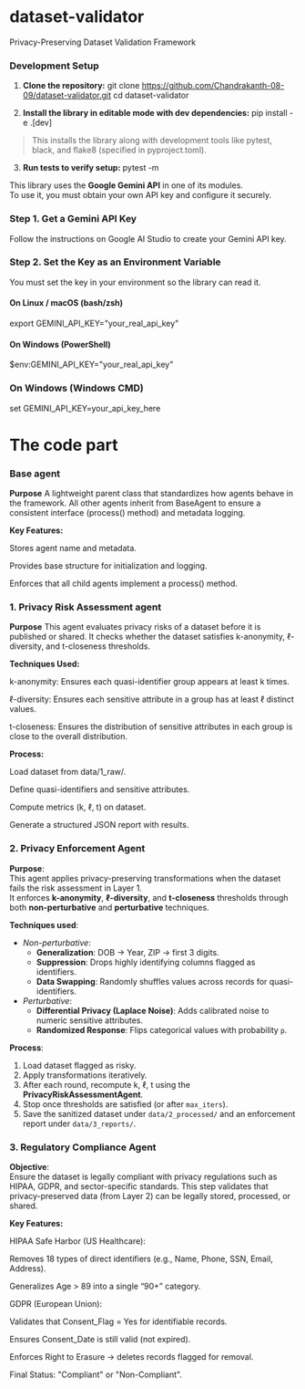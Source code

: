 # dataset-validator
Privacy-Preserving Dataset Validation Framework


### Development Setup

1. **Clone the repository:**
git clone https://github.com/Chandrakanth-08-09/dataset-validator.git
cd dataset-validator

2. **Install the library in editable mode with dev dependencies:**
pip install -e .[dev]

> This installs the library along with development tools like pytest, black, and flake8 (specified in pyproject.toml).

3. **Run tests to verify setup:**
pytest -m 


This library uses the **Google Gemini API** in one of its modules.  
To use it, you must obtain your own API key and configure it securely.

### Step 1. Get a Gemini API Key

Follow the instructions on Google AI Studio to create your Gemini API key.

### Step 2. Set the Key as an Environment Variable

You must set the key in your environment so the library can read it.

#### On Linux / macOS (bash/zsh)
export GEMINI_API_KEY="your_real_api_key"

#### On Windows (PowerShell)
$env:GEMINI_API_KEY="your_real_api_key"

### On Windows (Windows CMD)
set GEMINI_API_KEY=your_api_key_here

# The code part
### Base agent 
**Purpose**
A lightweight parent class that standardizes how agents behave in the framework.
All other agents inherit from BaseAgent to ensure a consistent interface (process() method) and metadata logging.

**Key Features:**

Stores agent name and metadata.

Provides base structure for initialization and logging.

Enforces that all child agents implement a process() method.

### 1. Privacy Risk Assessment agent 
**Purpose**
This agent evaluates privacy risks of a dataset before it is published or shared.
It checks whether the dataset satisfies k-anonymity, ℓ-diversity, and t-closeness thresholds.

**Techniques Used:**

k-anonymity: Ensures each quasi-identifier group appears at least k times.

ℓ-diversity: Ensures each sensitive attribute in a group has at least ℓ distinct values.

t-closeness: Ensures the distribution of sensitive attributes in each group is close to the overall distribution.

**Process:**

Load dataset from data/1_raw/.

Define quasi-identifiers and sensitive attributes.

Compute metrics (k, ℓ, t) on dataset.

Generate a structured JSON report with results.

### 2. Privacy Enforcement Agent

**Purpose**:  
This agent applies privacy-preserving transformations when the dataset fails the risk assessment in Layer 1.  
It enforces **k-anonymity**, **ℓ-diversity**, and **t-closeness** thresholds through both **non-perturbative** and **perturbative** techniques.  

**Techniques used**:
- *Non-perturbative*:
  - **Generalization**: DOB → Year, ZIP → first 3 digits.
  - **Suppression**: Drops highly identifying columns flagged as identifiers.
  - **Data Swapping**: Randomly shuffles values across records for quasi-identifiers.
- *Perturbative*:
  - **Differential Privacy (Laplace Noise)**: Adds calibrated noise to numeric sensitive attributes.
  - **Randomized Response**: Flips categorical values with probability `p`.

**Process**:
1. Load dataset flagged as risky.  
2. Apply transformations iteratively.  
3. After each round, recompute k, ℓ, t using the **PrivacyRiskAssessmentAgent**.  
4. Stop once thresholds are satisfied (or after `max_iters`).  
5. Save the sanitized dataset under `data/2_processed/` and an enforcement report under `data/3_reports/`.

### 3. Regulatory Compliance Agent

**Objective**:  
Ensure the dataset is legally compliant with privacy regulations such as HIPAA, GDPR, and sector-specific standards. This step validates that privacy-preserved data (from Layer 2) can be legally stored, processed, or shared.

**Key Features:**

HIPAA Safe Harbor (US Healthcare):

Removes 18 types of direct identifiers (e.g., Name, Phone, SSN, Email, Address).

Generalizes Age > 89 into a single “90+” category.

GDPR (European Union):

Validates that Consent_Flag = Yes for identifiable records.

Ensures Consent_Date is still valid (not expired).

Enforces Right to Erasure → deletes records flagged for removal.

Final Status: "Compliant" or "Non-Compliant".



